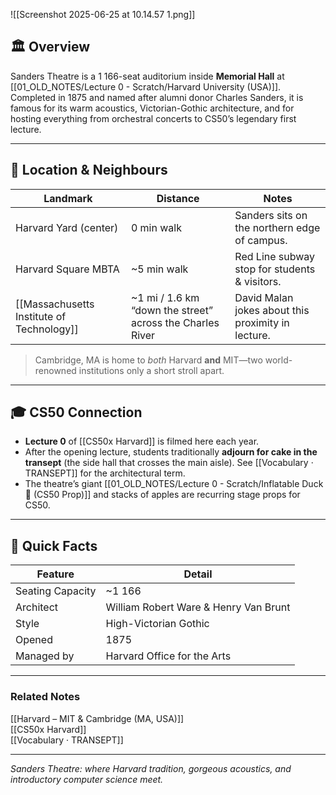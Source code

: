 ![[Screenshot 2025-06-25 at 10.14.57 1.png]]

## 🏛 Overview  
Sanders Theatre is a 1 166-seat auditorium inside **Memorial Hall** at [[01_OLD_NOTES/Lecture 0 - Scratch/Harvard University (USA)]].  
Completed in 1875 and named after alumni donor Charles Sanders, it is famous for its warm acoustics, Victorian-Gothic architecture, and for hosting everything from orchestral concerts to CS50’s legendary first lecture.

---

## 📍 Location & Neighbours  

| Landmark | Distance | Notes |
|----------|----------|-------|
| Harvard Yard (center) | 0 min walk | Sanders sits on the northern edge of campus. |
| Harvard Square MBTA | ~5 min walk | Red Line subway stop for students & visitors. |
| [[Massachusetts Institute of Technology]] | ~1 mi / 1.6 km “down the street” across the Charles River | David Malan jokes about this proximity in lecture. |

> Cambridge, MA is home to *both* Harvard **and** MIT—two world-renowned institutions only a short stroll apart.

---

## 🎓 CS50 Connection  
- **Lecture 0** of [[CS50x Harvard]] is filmed here each year.  
- After the opening lecture, students traditionally **adjourn for cake in the transept** (the side hall that crosses the main aisle). See [[Vocabulary · TRANSEPT]] for the architectural term.  
- The theatre’s giant [[01_OLD_NOTES/Lecture 0 - Scratch/Inflatable Duck 🦆 (CS50 Prop)]] and stacks of apples are recurring stage props for CS50.

---

## 🔑 Quick Facts  

| Feature            | Detail |
|--------------------|--------|
| Seating Capacity   | ~1 166 |
| Architect          | William Robert Ware & Henry Van Brunt |
| Style              | High-Victorian Gothic |
| Opened             | 1875 |
| Managed by         | Harvard Office for the Arts |

---

### Related Notes  
[[Harvard – MIT & Cambridge (MA, USA)]]  
[[CS50x Harvard]]  
[[Vocabulary · TRANSEPT]]

---
*Sanders Theatre: where Harvard tradition, gorgeous acoustics, and introductory computer science meet.*